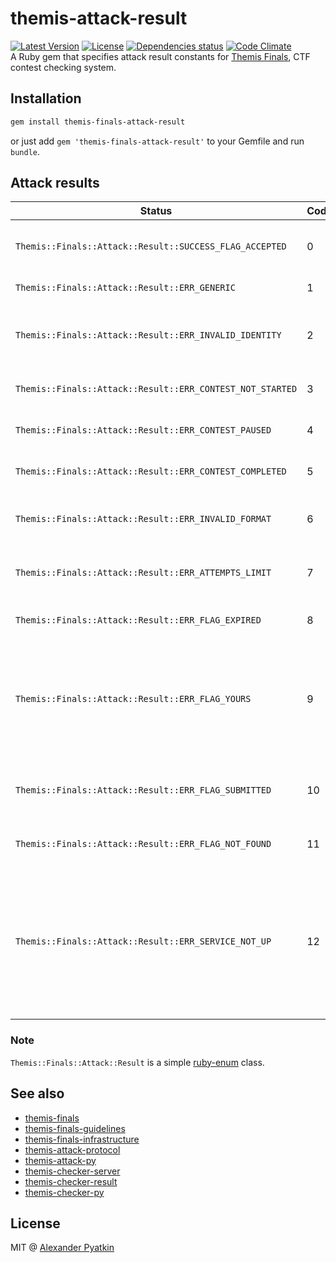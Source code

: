 # themis-attack-result
[![Latest Version](https://img.shields.io/gem/v/themis-finals-attack-result.svg?style=flat-square)](https://rubygems.org/gems/themis-finals-attack-result)
[![License](https://img.shields.io/github/license/aspyatkin/themis-finals-attack-result.svg?style=flat-square)](https://github.com/aspyatkin/themis-finals-attack-result/blob/master/LICENSE)
[![Dependencies status](https://img.shields.io/gemnasium/aspyatkin/themis-finals-attack-result.svg?style=flat-square)](https://gemnasium.com/aspyatkin/themis-finals-attack-result)
[![Code Climate](https://img.shields.io/codeclimate/github/aspyatkin/themis-finals-attack-result.svg?style=flat-square)](https://codeclimate.com/github/aspyatkin/themis-finals-attack-result)  
A Ruby gem that specifies attack result constants for [Themis Finals](https://github.com/aspyatkin/themis-finals), CTF contest checking system.

## Installation
```sh
gem install themis-finals-attack-result
```
or just add `gem 'themis-finals-attack-result'` to your Gemfile and run `bundle`.

## Attack results
| Status | Code | Description |
|--------|------|-------------|
|`Themis::Finals::Attack::Result::SUCCESS_FLAG_ACCEPTED`|0|Submitted flag has been accepted|
|`Themis::Finals::Attack::Result::ERR_GENERIC`|1|Generic error|
|`Themis::Finals::Attack::Result::ERR_INVALID_IDENTITY`|2|The attacker does not appear to be a team|
|`Themis::Finals::Attack::Result::ERR_CONTEST_NOT_STARTED`|3|Contest has not been started yet|
|`Themis::Finals::Attack::Result::ERR_CONTEST_PAUSED`|4|Contest has been paused|
|`Themis::Finals::Attack::Result::ERR_CONTEST_COMPLETED`|5|Contest has been completed|
|`Themis::Finals::Attack::Result::ERR_INVALID_FORMAT`|6|Submitted data has invalid format|
|`Themis::Finals::Attack::Result::ERR_ATTEMPTS_LIMIT`|7|Attack attempts limit exceeded|
|`Themis::Finals::Attack::Result::ERR_FLAG_EXPIRED`|8|Submitted flag has expired|
|`Themis::Finals::Attack::Result::ERR_FLAG_YOURS`|9|Submitted flag belongs to the attacking team and therefore won't be accepted|
|`Themis::Finals::Attack::Result::ERR_FLAG_SUBMITTED`|10|Submitted flag has been accepted already|
|`Themis::Finals::Attack::Result::ERR_FLAG_NOT_FOUND`|11|Submitted flag has not been found|
|`Themis::Finals::Attack::Result::ERR_SERVICE_NOT_UP`|12|The attacking team service is not up and therefore flags from the same services of other teams won't be accepted|

### Note
`Themis::Finals::Attack::Result` is a simple [ruby-enum](https://github.com/dblock/ruby-enum) class.

## See also
- [themis-finals](https://github.com/aspyatkin/themis-finals)
- [themis-finals-guidelines](https://github.com/aspyatkin/themis-finals-guidelines)
- [themis-finals-infrastructure](https://github.com/aspyatkin/themis-finals-infrastructure)
- [themis-attack-protocol](https://github.com/aspyatkin/themis-attack-protocol)
- [themis-attack-py](https://github.com/aspyatkin/themis-attack-py)
- [themis-checker-server](https://github.com/aspyatkin/themis-checker-server)
- [themis-checker-result](https://github.com/aspyatkin/themis-checker-result)
- [themis-checker-py](https://github.com/aspyatkin/themis-checker-py)

## License
MIT @ [Alexander Pyatkin](https://github.com/aspyatkin)
